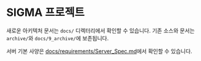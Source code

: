 # SIGMA 프로젝트

새로운 아키텍처 문서는 `docs/` 디렉터리에서 확인할 수 있습니다. 기존 소스와 문서는 `archive/`와 `docs/9_archive/`에 보존됩니다.

서버 기본 사양은 [docs/requirements/Server_Spec.md](docs/requirements/Server_Spec.md)에서 확인할 수 있습니다.
